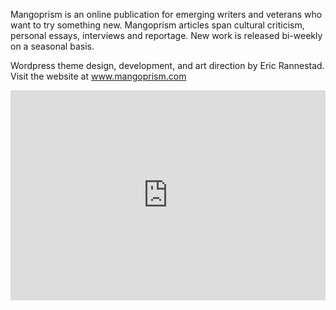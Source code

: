 Mangoprism is an online publication for emerging writers and veterans who want to try something new. Mangoprism articles span cultural criticism, personal essays, interviews and reportage. New work is released bi-weekly on a seasonal basis. 

Wordpress theme design, development, and art direction by Eric Rannestad. Visit the website at <a href="https://mangoprism.com/">www.mangoprism.com</a>

<div style="padding:66.67% 0 0 0;position:relative;"><iframe src="https://player.vimeo.com/video/466084460?autoplay=1&loop=1&title=0&byline=0&portrait=0" style="position:absolute;top:0;left:0;width:100%;height:100%;" frameborder="0" allow="autoplay; fullscreen" allowfullscreen></iframe></div><script src="https://player.vimeo.com/api/player.js"></script>